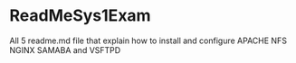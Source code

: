 # ReadMeSys1Exam
All 5 readme.md file that explain how to install and configure APACHE NFS NGINX SAMABA and VSFTPD
